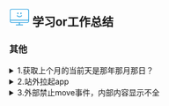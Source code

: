 ## ![Alt text](/img/logo.png) 学习or工作总结
### 其他
<details>
<summary>1.获取上个月的当前天是那年那月那日？</summary>
<pre><code>
//针对后端语言的一些特殊函数方法
let kk=new Date().setMonth(new Date().getMonth() - 1)
let ww=new Date(kk)
var y = ww.getFullYear();
var m = ww.getMonth()+1;
var d = ww.getDate();
</code></pre>
</details>
<details>
<summary>2.站外拉起app</summary>
<a href="https://developers.weixin.qq.com/doc/offiaccount/OA_Web_Apps/Wechat_Open_Tag.html">1.微信开放标签</a>
<pre><code>
(1)如何监听跳转成功，取消和失败？
   失败可@error方法
   取消和成功在@launch方法
   原理：异步定时器获取document.visibilityState的状态
   setTimeout(()=>{
        if(document.visibilityState=='hidden'){
            console.log('点击确定，离开页面')
        }
        else if(document.visibilityState=='visible'){
            console.log('点击取消')
        }
    },20)
</code></pre>
<a href="https://www.jianshu.com/p/ab50bdaec65d">2.Universal Link</a>
<pre><code>
原理：当你的应用支持Universal Link(通用链接)，当用户点击一个链接是可以跳转到你的网站并获得无缝重定向到对应的APP，且不需要通过Safari浏览器。如果你的应用不支持的话，则会在Safari中打开该链接。
</code></pre>
</details>
<details>
<summary>3.外部禁止move事件，内部内容显示不全</summary>
<pre><code>
//内部div禁止冒泡，同时禁止穿透
@touchmove.stop="touchMove" id="canmove" @touchstart="touchStart"
touchStart(e) {
    this.firstY = e.targetTouches[0].clientY;
},
touchMove(e) {
    let target = document.getElementById('canmove');
    let offsetHeight = target.offsetHeight,
    scrollHeight = target.scrollHeight;
    let changedTouches = e.changedTouches;
    let scrollTop = target.scrollTop;
    if (changedTouches.length > 0) {
        let touch = changedTouches[0] || {};
        let moveY = touch.clientY;
        if (moveY > this.firstY && scrollTop == 0) {
        // 滑动到弹窗顶部临界条件
        e.preventDefault()
        return false
         } 
        else if (moveY < this.firstY && parseInt(scrollTop + offsetHeight) >= scrollHeight) {
        // 滑动到底部临界条件
        e.preventDefault()
        return false
        }
    }
},

</code></pre>
</details>
